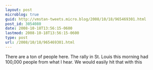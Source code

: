 ```yaml
---
layout: post
microblog: true
guid: http://vmstan-tweets.micro.blog/2008/10/18/965469301.html
post_id: 3054080
date: 2008-10-18T13:56:15-0600
lastmod: 2008-10-18T13:56:15-0600
type: post
url: /2008/10/18/965469301.html
---
```

There are a ton of people here. The rally in St. Louis this morning had 100,000 people from what I hear. We would easily hit that with this
